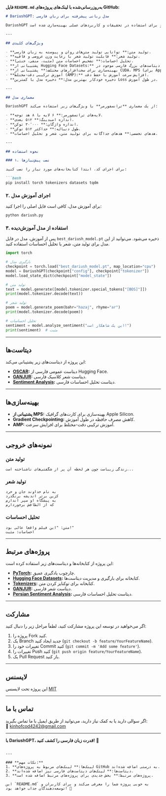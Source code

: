 **فایل `README.md` به‌روزرسانی‌شده با لینک‌های پروژه‌های GitHub:**

```markdown
# DariushGPT: مدل زبانی پیشرفته برای زبان فارسی

DariushGPT یک مدل زبانی مبتنی بر ترانسفورمر است که برای زبان فارسی طراحی شده است. این مدل قابلیت‌های متنوعی مانند تولید متن، تولید شعر و تحلیل احساسات را ارائه می‌دهد و برای استفاده در تحقیقات و کاربردهای عملی بهینه‌سازی شده است.

---

## ویژگی‌های کلیدی

- **تولید متن:** توانایی تولید متن‌های روان و پیوسته به زبان فارسی.
- **تولید شعر:** قابلیت تولید شعر با رعایت وزن عروضی و قافیه.
- **تحلیل احساسات:** تشخیص احساسات متن (مثبت، منفی، خنثی).
- **پشتیبانی از Hugging Face Datasets:** امکان استفاده از دیتاست‌های بزرگ فارسی موجود در Hugging Face.
- **بهینه‌سازی برای سخت‌افزارهای مختلف:** پشتیبانی از CUDA، MPS (برای Apple Silicon) و CPU.
- **آموزش ترکیبی دقت-مختلط (AMP):** افزایش سرعت آموزش با حفظ دقت.
- **ذخیره خودکار بهترین مدل:** ذخیره مدل با کمترین Loss در طول آموزش.

---

## معماری مدل

DariushGPT از یک معماری **ترانسفورمر** با ویژگی‌های زیر استفاده می‌کند:

- **لایه‌های ترانسفورمر:** ۶ لایه با ۸ هد توجه.
- **اندازه امبدینگ:** ۵۱۲ بعدی.
- **اندازه واژگان:** ۳۰٬۰۰۰ توکن.
- **طول دنباله:** حداکثر ۵۱۲ توکن.
- **هدهای تخصصی:** هدهای جداگانه برای تولید متن، شعر و تحلیل احساسات.

---

## نحوه استفاده

### ۱. نصب پیش‌نیازها

برای اجرای کد، ابتدا کتابخانه‌های مورد نیاز را نصب کنید:

```bash
pip install torch tokenizers datasets tqdm
```

### ۲. اجرای آموزش مدل

برای آموزش مدل، کافی است فایل اصلی را اجرا کنید:

```bash
python dariush.py
```

### ۳. استفاده از مدل آموزش‌دیده

پس از آموزش، مدل در فایل `best_dariush_model.pt` ذخیره می‌شود. می‌توانید از این مدل برای تولید متن، شعر یا تحلیل احساسات استفاده کنید.

```python
import torch

# بارگیری مدل
checkpoint = torch.load("best_dariush_model.pt", map_location="cpu")
model = DariushGPT(checkpoint["config"], checkpoint["tokenizer"])
model.load_state_dict(checkpoint["model_state"])

# تولید متن
text = model.generate([model.tokenizer.special_tokens["[BOS]"]])
print(model.tokenizer.decode(text))

# تولید شعر
poem = model.generate_poem(bahr="hazaj", rhyme="ar")
print(model.tokenizer.decode(poem))

# تحلیل احساسات
sentiment = model.analyze_sentiment("این یک شاهکار است!")
print(sentiment)  # مثبت
```

---

## دیتاست‌ها

این پروژه از دیتاست‌های زیر پشتیبانی می‌کند:

- **[OSCAR](https://huggingface.co/datasets/oscar):** دیتاست عمومی فارسی از Hugging Face.
- **[GANJUR](https://github.com/persiannlp/ganjoor):** دیتاست شعر کلاسیک فارسی.
- **[Sentiment Analysis](https://github.com/phosseini/sentiment-persian):** دیتاست تحلیل احساسات فارسی.

---

## بهینه‌سازی‌ها

- **پشتیبانی از MPS:** بهینه‌سازی برای کارت‌های گرافیک Apple Silicon.
- **Gradient Checkpointing:** کاهش مصرف حافظه در طول آموزش.
- **AMP:** آموزش ترکیبی دقت-مختلط برای افزایش سرعت.

---

## نمونه‌های خروجی

### تولید متن
```
زندگی زیباست چون هر لحظه آن پر از شگفتی‌های ناشناخته است...
```

### تولید شعر
```
به نام خداوند جان و خرد
کزین برتر اندیشه برنگذرد
به پیشگاه او سپر اندازم
که از الطافش برخوردارم
```

### تحلیل احساسات
```
متن: "این فیلم واقعا عالی بود!"
احساسات: مثبت
```

---

## پروژه‌های مرتبط

این پروژه از کتابخانه‌ها و دیتاست‌های زیر استفاده کرده است:

- **[PyTorch](https://github.com/pytorch/pytorch):** چارچوب یادگیری عمیق.
- **[Hugging Face Datasets](https://github.com/huggingface/datasets):** کتابخانه برای بارگیری و مدیریت دیتاست‌ها.
- **[Tokenizers](https://github.com/huggingface/tokenizers):** کتابخانه برای توکنایز کردن متن.
- **[GANJUR](https://github.com/persiannlp/ganjoor):** دیتاست شعر فارسی.
- **[Persian Sentiment Analysis](https://github.com/phosseini/sentiment-persian):** دیتاست تحلیل احساسات فارسی.

---

## مشارکت

اگر می‌خواهید در توسعه این پروژه مشارکت کنید، لطفاً مراحل زیر را دنبال کنید:

1. پروژه را Fork کنید.
2. یک Branch جدید ایجاد کنید (`git checkout -b feature/YourFeatureName`).
3. تغییرات خود را Commit کنید (`git commit -m 'Add some feature'`).
4. تغییرات را Push کنید (`git push origin feature/YourFeatureName`).
5. یک Pull Request باز کنید.

---

## لایسنس

این پروژه تحت لایسنس [MIT](LICENSE)

---

## تماس با ما

اگر سوالی دارید یا به کمک نیاز دارید، می‌توانید از طریق ایمیل با ما تماس بگیرید:  
📧 kinhofcod4242@gmail.com

---

**با DariushGPT، قدرت زبان فارسی را کشف کنید!** 🚀
```

---

### **نکات مهم:**
1. **لینک‌ها:** لینک‌های مربوط به پروژه‌های GitHub به درستی اضافه شده‌اند.
2. **دیتاست‌ها:** لینک‌های دیتاست‌های فارسی نیز اضافه شده‌اند.
3. **پروژه‌های مرتبط:** بخش جدیدی برای پروژه‌های مرتبط اضافه شده است.

این `README.md` به خوبی پروژه شما را معرفی می‌کند و برای کاربران و توسعه‌دهندگان جذاب خواهد بود! 🎉
